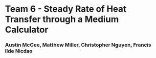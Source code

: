 # Team 6 - Steady Rate of Heat Transfer through a Medium Calculator

### Austin McGee, Matthew Miller, Christopher Nguyen, Francis Ilde Nicdao
